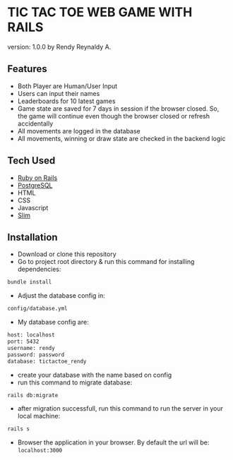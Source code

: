 # TIC TAC TOE WEB GAME WITH RAILS

version: 1.0.0 by Rendy Reynaldy A.

## Features
- Both Player are Human/User Input
- Users can input their names
- Leaderboards for 10 latest games
- Game state are saved for 7 days in session if the browser closed. So, the game will continue even though the browser closed or refresh accidentally
- All movements are logged in the database
- All movements, winning or draw state are checked in the backend logic

## Tech Used
- [Ruby on Rails](https://rubyonrails.org/)
- [PostgreSQL](https://www.postgresql.org/)
- HTML
- CSS
- Javascript
- [Slim](https://slim-template.github.io/)

## Installation
- Download or clone this repository
- Go to project root directory & run this command for installing dependencies:
```sh
bundle install
```
- Adjust the database config in:
```sh
config/database.yml
```
- My database config are:
```sh
host: localhost
port: 5432
username: rendy
password: password
database: tictactoe_rendy
```
- create your database with the name based on config
- run this command to migrate database:
```sh
rails db:migrate
```
- after migration successfull, run this command to run the server in your local machine:
```sh
rails s
```
- Browser the application in your browser. By default the url will be: <code>localhost:3000</code>